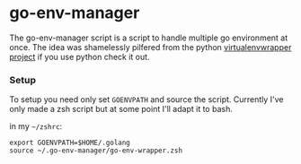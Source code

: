 # go-env-manager

The go-env-manager script is a script to handle multiple go environment
at once.  The idea was shamelessly pilfered from the python
[virtualenvwrapper
project](https://github.com/bernardofire/virtualenvwrapper) if you use
python check it out.

### Setup

To setup you need only set `GOENVPATH` and source the script.  Currently
I've only made a zsh script but at some point I'll adapt it to bash.

in my `~/zshrc`:

```shell
export GOENVPATH=$HOME/.golang
source ~/.go-env-manager/go-env-wrapper.zsh
```

